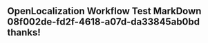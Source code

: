 <properties
ms.topic="hero-topic"
ms.test1="hero-topic"
ms.test2="test"/>

## OpenLocalization Workflow Test MarkDown 08f002de-fd2f-4618-a07d-da33845ab0bd thanks!
